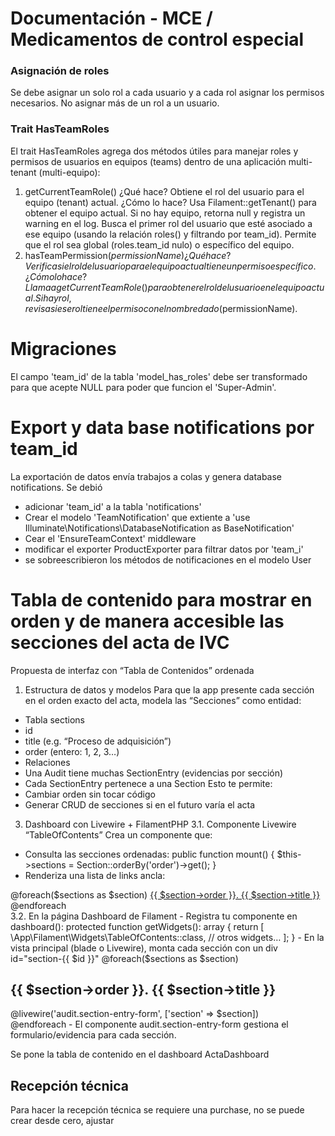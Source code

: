 # Documentación - MCE / Medicamentos de control especial

### Asignación de roles

Se debe asignar un solo rol a cada usuario y a cada rol asignar los permisos necesarios. No asignar más de un rol a un usuario.

### Trait HasTeamRoles

El trait HasTeamRoles agrega dos métodos útiles para manejar roles y permisos de usuarios en equipos (teams) dentro de una aplicación multi-tenant (multi-equipo):

1. getCurrentTeamRole()
¿Qué hace?
Obtiene el rol del usuario para el equipo (tenant) actual.
¿Cómo lo hace?
Usa Filament::getTenant() para obtener el equipo actual.
Si no hay equipo, retorna null y registra un warning en el log.
Busca el primer rol del usuario que esté asociado a ese equipo (usando la relación roles() y filtrando por team_id).
Permite que el rol sea global (roles.team_id nulo) o específico del equipo.
2. hasTeamPermission($permissionName)
¿Qué hace?
Verifica si el rol del usuario para el equipo actual tiene un permiso específico.
¿Cómo lo hace?
Llama a getCurrentTeamRole() para obtener el rol del usuario en el equipo actual.
Si hay rol, revisa si ese rol tiene el permiso con el nombre dado ($permissionName).

# Migraciones

El campo 'team_id' de la tabla 'model_has_roles' debe ser transformado para que acepte NULL para poder que funcion el 'Super-Admin'.

# Export y data base notifications por team_id

La exportación de datos envía trabajos a colas y genera database notifications. Se debió
- adicionar 'team_id' a la tabla 'notifications'
- Crear el modelo 'TeamNotification' que extiente a 'use Illuminate\Notifications\DatabaseNotification as BaseNotification'
- Cear el 'EnsureTeamContext' middleware
- modificar el exporter ProductExporter para filtrar datos por 'team_i'
- se sobreescribieron los métodos de notificaciones en el modelo User

# Tabla de contenido para mostrar en orden y de manera accesible las secciones del acta de IVC
Propuesta de interfaz con “Tabla de Contenidos” ordenada
1. Estructura de datos y modelos
Para que la app presente cada sección en el orden exacto del acta, modela las “Secciones” como entidad:
- Tabla sections
- id
- title (e.g. “Proceso de adquisición”)
- order (entero: 1, 2, 3…)
- Relaciones
- Una Audit tiene muchas SectionEntry (evidencias por sección)
- Cada SectionEntry pertenece a una Section
Esto te permite:
- Cambiar orden sin tocar código
- Generar CRUD de secciones si en el futuro varía el acta
3. Dashboard con Livewire + FilamentPHP
3.1. Componente Livewire “TableOfContents”
Crea un componente que:
- Consulta las secciones ordenadas:
public function mount()
{
    $this->sections = Section::orderBy('order')->get();
}
- Renderiza una lista de links ancla:
<div class="space-y-2">
  @foreach($sections as $section)
    <a href="#section-{{ $section->id }}"
       class="block px-2 py-1 hover:bg-gray-100 rounded">
      {{ $section->order }}. {{ $section->title }}
    </a>
  @endforeach
</div>
3.2. En la página Dashboard de Filament
- Registra tu componente en dashboard():
protected function getWidgets(): array
{
    return [
        \App\Filament\Widgets\TableOfContents::class,
        // otros widgets…
    ];
}
- En la vista principal (blade o Livewire), monta cada sección con un div id="section-{{ $id }}"
@foreach($sections as $section)
  <div id="section-{{ $section->id }}" class="mt-8">
    <h2 class="text-xl font-bold">{{ $section->order }}. {{ $section->title }}</h2>
    @livewire('audit.section-entry-form', ['section' => $section])
  </div>
@endforeach
- El componente audit.section-entry-form gestiona el formulario/evidencia para cada sección.

Se pone la tabla de contenido en el dashboard ActaDashboard

## Recepción técnica

Para hacer la recepción técnica se requiere una purchase, no se puede crear desde cero, ajustar